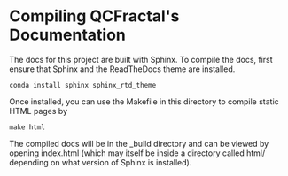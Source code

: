 # Compiling QCFractal's Documentation

The docs for this project are built with Sphinx. To compile the docs, first ensure that Sphinx and the ReadTheDocs theme are installed.

```
conda install sphinx sphinx_rtd_theme 
```

Once installed, you can use the Makefile in this directory to compile static HTML pages by

```
make html
```

The compiled docs will be in the _build directory and can be viewed by opening index.html (which may itself be inside a directory called html/ depending on what version of Sphinx is installed).
